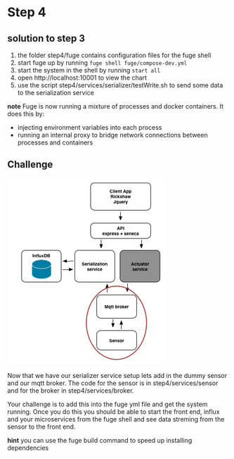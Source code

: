# Step 4

## solution to step 3

1. the folder step4/fuge contains configuration files for the fuge shell
2. start fuge up by running `fuge shell fuge/compose-dev.yml`
3. start the system in the shell by running `start all`
4. open http://localhost:10001 to view the chart
5. use the script step4/services/serializer/testWrite.sh to send some data to the serialization service

__note__ Fuge is now running a mixture of processes and docker containers. It does this by:

* injecting environment variables into each process
* running an internal proxy to bridge network connections between processes and containers

## Challenge
![image](../docs/step4.png)

Now that we have our serializer service setup lets add in the dummy sensor and our mqtt broker. The code for the sensor is in step4/services/sensor and for
the broker in step4/services/broker.

Your challenge is to add this into the fuge yml file and get the system running. Once you do this you should be able to start the front end, influx and your microservices from the fuge shell and see data streming from the sensor to the front end.

__hint__ you can use the fuge build command to speed up installing dependencies
